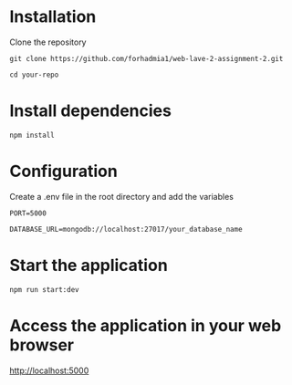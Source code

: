 # Installation

Clone the repository

`git clone https://github.com/forhadmia1/web-lave-2-assignment-2.git`

`cd your-repo`

# Install dependencies

`npm install`

# Configuration

Create a .env file in the root directory and add the variables

`PORT=5000`

`DATABASE_URL=mongodb://localhost:27017/your_database_name`

# Start the application

`npm run start:dev`

# Access the application in your web browser

[http://localhost:5000](http://localhost:5000)
